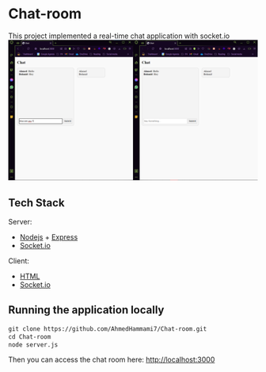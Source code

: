 # Chat-room
This project implemented a real-time chat application with socket.io
![Screenshot](/preview.png) 


## Tech Stack

Server:

* [Nodejs](https://nodejs.org/) + [Express](http://expressjs.com/)
* [Socket.io](http://socket.io/)

Client:

* [HTML](https://devdocs.io/html/)
* [Socket.io](http://socket.io/)


## Running the application locally

```
git clone https://github.com/AhmedHammami7/Chat-room.git
cd Chat-room
node server.js
```

Then you can access the chat room here: <http://localhost:3000>

